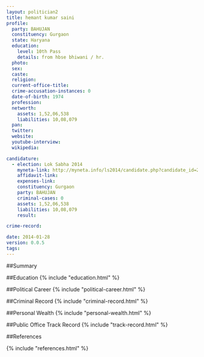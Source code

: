 ```yaml
---
layout: politician2
title: hemant kumar saini
profile: 
  party: BAHUJAN
  constituency: Gurgaon
  state: Haryana
  education: 
    level: 10th Pass
    details: from hbse bhiwani / hr.
  photo: 
  sex: 
  caste: 
  religion: 
  current-office-title: 
  crime-accusation-instances: 0
  date-of-birth: 1974
  profession: 
  networth: 
    assets: 1,52,06,538
    liabilities: 10,08,079
  pan: 
  twitter: 
  website: 
  youtube-interview: 
  wikipedia: 

candidature: 
  - election: Lok Sabha 2014
    myneta-link: http://myneta.info/ls2014/candidate.php?candidate_id=2080
    affidavit-link: 
    expenses-link: 
    constituency: Gurgaon 
    party: BAHUJAN
    criminal-cases: 0
    assets: 1,52,06,538
    liabilities: 10,08,079
    result:  

crime-record: 

date: 2014-01-28
version: 0.0.5
tags: 
---
```

##Summary


##Education
{% include "education.html" %}


##Political Career
{% include "political-career.html" %}


##Criminal Record
{% include "criminal-record.html" %}


##Personal Wealth
{% include "personal-wealth.html" %}


##Public Office Track Record
{% include "track-record.html" %}


##References


{% include "references.html" %}